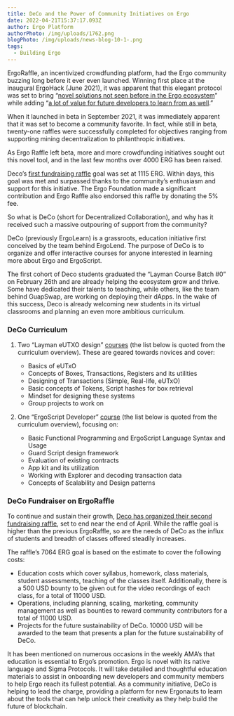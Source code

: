 ```yaml
---
title: DeCo and the Power of Community Initiatives on Ergo
date: 2022-04-21T15:37:17.093Z
author: Ergo Platform
authorPhoto: /img/uploads/1762.png
blogPhoto: /img/uploads/news-blog-10-1-.png
tags:
  - Building Ergo
---
```

ErgoRaffle, an incentivized crowdfunding platform, had the Ergo community buzzing long before it ever even launched. Winning first place at the inaugural ErgoHack (June 2021), it was apparent that this elegant protocol was set to bring “[novel solutions not seen before in the Ergo ecosystem](https://curiaregiscrypto.medium.com/ergohack-results-f7d72711a9db)” while adding “[a lot of value for future developers to learn from as well](https://curiaregiscrypto.medium.com/ergohack-results-f7d72711a9db).”

When it launched in beta in September 2021, it was immediately apparent that it was set to become a community favorite. In fact, while still in beta, twenty-one raffles were successfully completed for objectives ranging from supporting mining decentralization to philanthropic initiatives.

As Ergo Raffle left beta, more and more crowdfunding initiatives sought out this novel tool, and in the last few months over 4000 ERG has been raised.

Deco’s [first fundraising raffle](https://ergoraffle.com/raffle/show/d6941cb138ff2442d42a9636b8acf1ac06e2ca0665a884030e69499f0a2b139d) goal was set at 1115 ERG. Within days, this goal was met and surpassed thanks to the community’s enthusiasm and support for this initiative. The Ergo Foundation made a significant contribution and Ergo Raffle also endorsed this raffle by donating the 5% fee. 

So what is DeCo (short for Decentralized Collaboration), and why has it received such a massive outpouring of support from the community?

DeCo (previously ErgoLearn) is a grassroots, education initiative first conceived by the team behind ErgoLend. The purpose of DeCo is to organize and offer interactive courses for anyone interested in learning more about Ergo and ErgoScript.

The first cohort of Deco students graduated the “Layman Course Batch #0” on February 26th and are already helping the ecosystem grow and thrive. Some have dedicated their talents to teaching, while others, like the team behind GuapSwap, are working on deploying their dApps. In the wake of this success, Deco is already welcoming new students in its virtual classrooms and planning an even more ambitious curriculum.

### DeCo Curriculum

1. Two “Layman eUTXO design” [courses](https://drive.google.com/file/d/1bxHRvr9vN2yTw5nfb0nve9BXNaevo6bl/view) (the list below is quoted from the curriculum overview). These are geared towards novices and cover:

   * Basics of eUTxO
   * Concepts of Boxes, Transactions, Registers and its utilities
   * Designing of Transactions (Simple, Real-life, eUTxO)
   * Basic concepts of Tokens, Script hashes for box retrieval
   * Mindset for designing these systems
   * Group projects to work on
2. One “ErgoScript Developer” [course](https://drive.google.com/file/d/1bxHRvr9vN2yTw5nfb0nve9BXNaevo6bl/view) (the list below is quoted from the curriculum overview), focusing on:

   * Basic Functional Programming and ErgoScript Language Syntax and Usage
   * Guard Script design framework
   * Evaluation of existing contracts
   * App kit and its utilization
   * Working with Explorer and decoding transaction data
   * Concepts of Scalability and Design patterns 

### DeCo Fundraiser on ErgoRaffle

To continue and sustain their growth, [Deco has organized their second fundraising raffle](https://ergoraffle.com/raffle/show/419c4109318843950d71ccd9273d2b9ee21e032c50b5e96c09ab1234ddad5126), set to end near the end of April. While the raffle goal is higher than the previous ErgoRaffle, so are the needs of DeCo as the influx of students and breadth of classes offered steadily increases.

The raffle’s 7064 ERG goal is based on the estimate to cover the following costs:

* Education costs which cover syllabus, homework, class materials, student assessments, teaching of the classes itself. Additionally, there is a 500 USD bounty to be given out for the video recordings of each class, for a total of 11000 USD.
* Operations, including planning, scaling, marketing, community management as well as bounties to reward community contributors for a total of 11000 USD.
* Projects for the future sustainability of DeCo. 10000 USD will be awarded to the team that presents a plan for the future sustainability of DeCo.

It has been mentioned on numerous occasions in the weekly AMA’s that education is essential to Ergo’s promotion. Ergo is novel with its native language and Sigma Protocols. It will take detailed and thoughtful education materials to assist in onboarding new developers and community members to help Ergo reach its fullest potential. As a community initiative, DeCo is helping to lead the charge, providing a platform for new Ergonauts to learn about the tools that can help unlock their creativity as they help build the future of blockchain.
